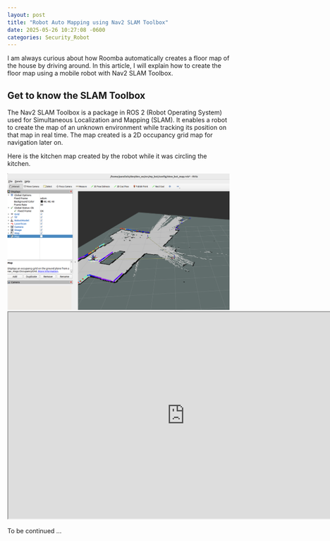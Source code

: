 ```yaml
---
layout: post
title: "Robot Auto Mapping using Nav2 SLAM Toolbox"
date: 2025-05-26 10:27:08 -0600
categories: Security_Robot
---
```


I am always curious about how Roomba automatically creates a floor map of the house by driving around. In this article, I will explain how to create the floor map using a mobile robot with Nav2 SLAM Toolbox. 

## Get to know the SLAM Toolbox

The Nav2 SLAM Toolbox is a package in ROS 2 (Robot Operating System) used for Simultaneous Localization and Mapping (SLAM). It enables a robot to create the map of an unknown environment while tracking its position on that map in real time. The map created is a 2D occupancy grid map for navigation later on.

Here is the kitchen map created by the robot while it was circling the kitchen. 

<a href="/assets/slam/mapping.png" target="_blank">
  <img src="/assets/slam/mapping.png" />
</a>

<iframe width="800" height="468"
src="https://youtube.com/embed/U6OvrCttuMQ?autoplay=1&mute=0">
</iframe>

To be continued ...